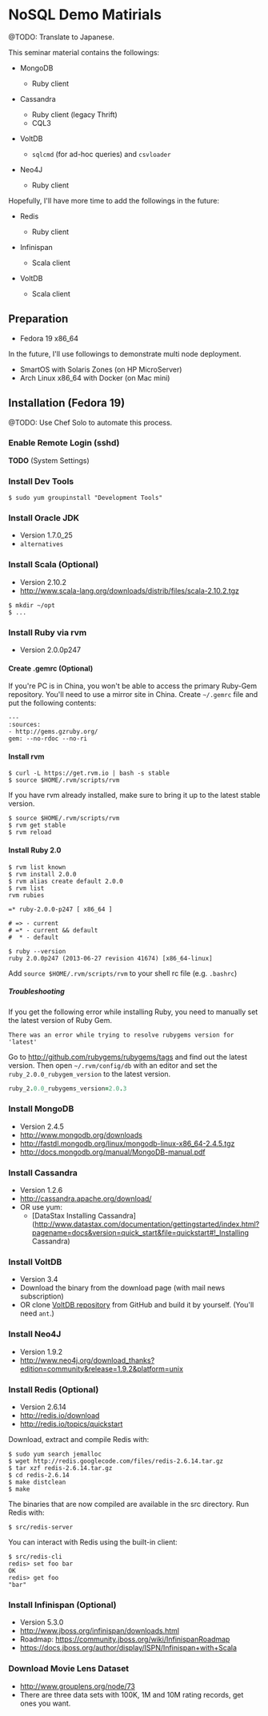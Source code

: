 # NoSQL Demo Matirials

@TODO: Translate to Japanese.

This seminar material contains the followings:

- MongoDB
  * Ruby client

- Cassandra
  * Ruby client (legacy Thrift)
  * CQL3

- VoltDB
  * `sqlcmd` (for ad-hoc queries) and `csvloader`

- Neo4J
  * Ruby client

Hopefully, I'll have more time to add the followings in the future:

- Redis
  * Ruby client

- Infinispan
  * Scala client

- VoltDB
  * Scala client


## Preparation

- Fedora 19 x86_64

In the future, I'll use followings to demonstrate multi node
deployment.

- SmartOS with Solaris Zones (on HP MicroServer)
- Arch Linux x86_64 with Docker (on Mac mini)


## Installation (Fedora 19)

@TODO: Use Chef Solo to automate this process.


### Enable Remote Login (sshd)

**TODO** (System Settings)


### Install Dev Tools

```console
$ sudo yum groupinstall "Development Tools"
```

### Install Oracle JDK

- Version 1.7.0_25
- `alternatives`


### Install Scala (Optional)

- Version 2.10.2
- http://www.scala-lang.org/downloads/distrib/files/scala-2.10.2.tgz

```console
$ mkdir ~/opt
$ ...
```

### Install Ruby via rvm

- Version 2.0.0p247

#### Create .gemrc (Optional)

If you're PC is in China, you won't be able to access the primary
Ruby-Gem repository. You'll need to use a mirror site in China. Create
`~/.gemrc` file and put the following contents:

```console
---
:sources:
- http://gems.gzruby.org/
gem: --no-rdoc --no-ri
```

#### Install rvm

```console
$ curl -L https://get.rvm.io | bash -s stable
$ source $HOME/.rvm/scripts/rvm
```

If you have rvm already installed, make sure to bring it up to the
latest stable version.

```console
$ source $HOME/.rvm/scripts/rvm
$ rvm get stable
$ rvm reload
```

#### Install Ruby 2.0

```console
$ rvm list known
$ rvm install 2.0.0
$ rvm alias create default 2.0.0
$ rvm list
rvm rubies

=* ruby-2.0.0-p247 [ x86_64 ]

# => - current
# =* - current && default
#  * - default

$ ruby --version
ruby 2.0.0p247 (2013-06-27 revision 41674) [x86_64-linux]
```

Add `source $HOME/.rvm/scripts/rvm` to your shell rc file
(e.g. `.bashrc`)


##### Troubleshooting

If you get the following error while installing Ruby, you need to
manually set the latest version of Ruby Gem.

```console
There was an error while trying to resolve rubygems version for 'latest'
```

Go to http://github.com/rubygems/rubygems/tags and find out the latest
version. Then open `~/.rvm/config/db` with an editor and set the
`ruby_2.0.0_rubygem_version` to the latest version.

```ruby
ruby_2.0.0_rubygems_version=2.0.3
```


### Install MongoDB

- Version 2.4.5
- http://www.mongodb.org/downloads
- http://fastdl.mongodb.org/linux/mongodb-linux-x86_64-2.4.5.tgz
- http://docs.mongodb.org/manual/MongoDB-manual.pdf


### Install Cassandra

- Version 1.2.6
- http://cassandra.apache.org/download/
- OR use yum:
  * [DataStax Installing Cassandra](http://www.datastax.com/documentation/gettingstarted/index.html?pagename=docs&version=quick_start&file=quickstart#!_Installing Cassandra)


### Install VoltDB

- Version 3.4
- Download the binary from the download page (with mail news subscription)
- OR clone [VoltDB repository](https://github.com/VoltDB/voltdb) from GitHub
  and build it by yourself. (You'll need `ant`.)


### Install Neo4J

- Version 1.9.2
- http://www.neo4j.org/download_thanks?edition=community&release=1.9.2&platform=unix


### Install Redis (Optional)

- Version 2.6.14
- http://redis.io/download
- http://redis.io/topics/quickstart

Download, extract and compile Redis with:

```console
$ sudo yum search jemalloc
$ wget http://redis.googlecode.com/files/redis-2.6.14.tar.gz
$ tar xzf redis-2.6.14.tar.gz
$ cd redis-2.6.14
$ make distclean
$ make
```

The binaries that are now compiled are available in the src
 directory. Run Redis with:

```console
$ src/redis-server
```

You can interact with Redis using the built-in client:

```console
$ src/redis-cli
redis> set foo bar
OK
redis> get foo
"bar"
```

### Install Infinispan (Optional)

- Version 5.3.0
- http://www.jboss.org/infinispan/downloads.html
- Roadmap: https://community.jboss.org/wiki/InfinispanRoadmap
- https://docs.jboss.org/author/display/ISPN/Infinispan+with+Scala


### Download Movie Lens Dataset

- http://www.grouplens.org/node/73
- There are three data sets with 100K, 1M and 10M rating records, get
  ones you want.

